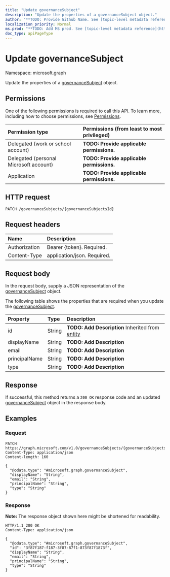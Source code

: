 ```yaml
---
title: "Update governanceSubject"
description: "Update the properties of a governanceSubject object."
author: "**TODO: Provide Github Name. See [topic-level metadata reference](https://msgo.azurewebsites.net/add/document/guidelines/metadata.html#topic-level-metadata)**"
localization_priority: Normal
ms.prod: "**TODO: Add MS prod. See [topic-level metadata reference](https://msgo.azurewebsites.net/add/document/guidelines/metadata.html#topic-level-metadata)**"
doc_type: apiPageType
---
```


# Update governanceSubject
Namespace: microsoft.graph



Update the properties of a [governanceSubject](../resources/governancesubject.md) object.

## Permissions
One of the following permissions is required to call this API. To learn more, including how to choose permissions, see [Permissions](/graph/permissions-reference).

|Permission type|Permissions (from least to most privileged)|
|:---|:---|
|Delegated (work or school account)|**TODO: Provide applicable permissions.**|
|Delegated (personal Microsoft account)|**TODO: Provide applicable permissions.**|
|Application|**TODO: Provide applicable permissions.**|

## HTTP request

<!-- {
  "blockType": "ignored"
}
-->
``` http
PATCH /governanceSubjects/{governanceSubjectsId}
```

## Request headers
|Name|Description|
|:---|:---|
|Authorization|Bearer {token}. Required.|
|Content-Type|application/json. Required.|

## Request body
In the request body, supply a JSON representation of the [governanceSubject](../resources/governancesubject.md) object.

The following table shows the properties that are required when you update the [governanceSubject](../resources/governancesubject.md).

|Property|Type|Description|
|:---|:---|:---|
|id|String|**TODO: Add Description** Inherited from [entity](../resources/entity.md)|
|displayName|String|**TODO: Add Description**|
|email|String|**TODO: Add Description**|
|principalName|String|**TODO: Add Description**|
|type|String|**TODO: Add Description**|



## Response

If successful, this method returns a `200 OK` response code and an updated [governanceSubject](../resources/governancesubject.md) object in the response body.

## Examples

### Request
<!-- {
  "blockType": "request",
  "name": "update_governancesubject"
}
-->
``` http
PATCH https://graph.microsoft.com/v1.0/governanceSubjects/{governanceSubjectsId}
Content-Type: application/json
Content-length: 160

{
  "@odata.type": "#microsoft.graph.governanceSubject",
  "displayName": "String",
  "email": "String",
  "principalName": "String",
  "type": "String"
}
```


### Response
**Note:** The response object shown here might be shortened for readability.
<!-- {
  "blockType": "response",
  "truncated": true
}
-->
``` http
HTTP/1.1 200 OK
Content-Type: application/json

{
  "@odata.type": "#microsoft.graph.governanceSubject",
  "id": "3f87f187-f187-3f87-87f1-873f87f1873f",
  "displayName": "String",
  "email": "String",
  "principalName": "String",
  "type": "String"
}
```


